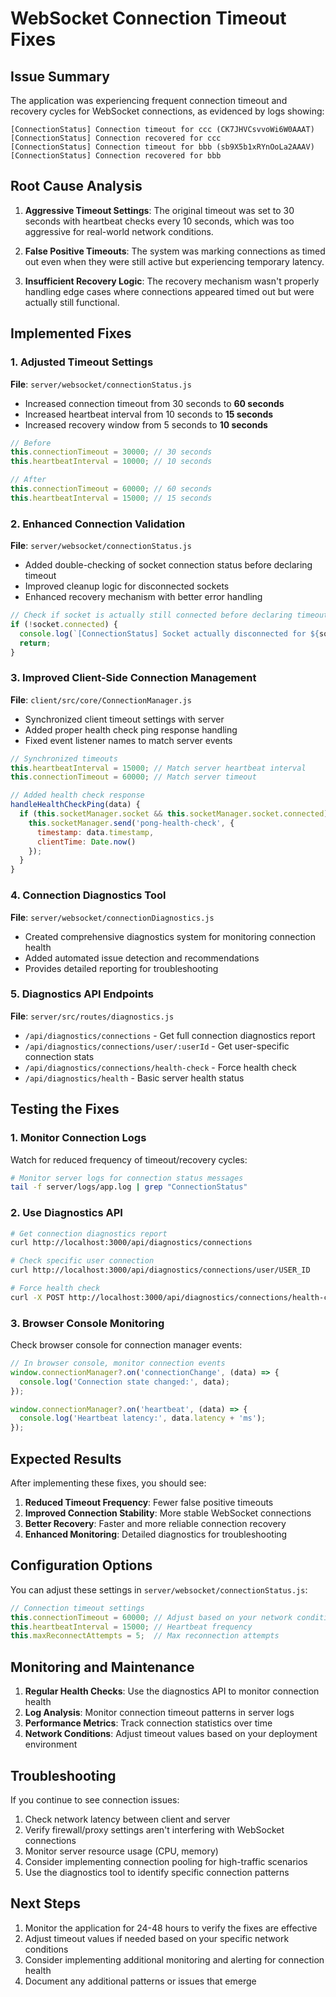 # WebSocket Connection Timeout Fixes

## Issue Summary

The application was experiencing frequent connection timeout and recovery cycles for WebSocket connections, as evidenced by logs showing:

```
[ConnectionStatus] Connection timeout for ccc (CK7JHVCsvvoWi6W0AAAT)
[ConnectionStatus] Connection recovered for ccc
[ConnectionStatus] Connection timeout for bbb (sb9X5b1xRYnOoLa2AAAV)
[ConnectionStatus] Connection recovered for bbb
```

## Root Cause Analysis

1. **Aggressive Timeout Settings**: The original timeout was set to 30 seconds with heartbeat checks every 10 seconds, which was too aggressive for real-world network conditions.

2. **False Positive Timeouts**: The system was marking connections as timed out even when they were still active but experiencing temporary latency.

3. **Insufficient Recovery Logic**: The recovery mechanism wasn't properly handling edge cases where connections appeared timed out but were actually still functional.

## Implemented Fixes

### 1. Adjusted Timeout Settings

**File**: `server/websocket/connectionStatus.js`

- Increased connection timeout from 30 seconds to **60 seconds**
- Increased heartbeat interval from 10 seconds to **15 seconds**
- Increased recovery window from 5 seconds to **10 seconds**

```javascript
// Before
this.connectionTimeout = 30000; // 30 seconds
this.heartbeatInterval = 10000; // 10 seconds

// After
this.connectionTimeout = 60000; // 60 seconds
this.heartbeatInterval = 15000; // 15 seconds
```

### 2. Enhanced Connection Validation

**File**: `server/websocket/connectionStatus.js`

- Added double-checking of socket connection status before declaring timeout
- Improved cleanup logic for disconnected sockets
- Enhanced recovery mechanism with better error handling

```javascript
// Check if socket is actually still connected before declaring timeout
if (!socket.connected) {
  console.log(`[ConnectionStatus] Socket actually disconnected for ${socket.username || 'Unknown'} (${socket.id})`);
  return;
}
```

### 3. Improved Client-Side Connection Management

**File**: `client/src/core/ConnectionManager.js`

- Synchronized client timeout settings with server
- Added proper health check ping response handling
- Fixed event listener names to match server events

```javascript
// Synchronized timeouts
this.heartbeatInterval = 15000; // Match server heartbeat interval
this.connectionTimeout = 60000; // Match server timeout

// Added health check response
handleHealthCheckPing(data) {
  if (this.socketManager.socket && this.socketManager.socket.connected) {
    this.socketManager.send('pong-health-check', {
      timestamp: data.timestamp,
      clientTime: Date.now()
    });
  }
}
```

### 4. Connection Diagnostics Tool

**File**: `server/websocket/connectionDiagnostics.js`

- Created comprehensive diagnostics system for monitoring connection health
- Added automated issue detection and recommendations
- Provides detailed reporting for troubleshooting

### 5. Diagnostics API Endpoints

**File**: `server/src/routes/diagnostics.js`

- `/api/diagnostics/connections` - Get full connection diagnostics report
- `/api/diagnostics/connections/user/:userId` - Get user-specific connection stats
- `/api/diagnostics/connections/health-check` - Force health check
- `/api/diagnostics/health` - Basic server health status

## Testing the Fixes

### 1. Monitor Connection Logs

Watch for reduced frequency of timeout/recovery cycles:

```bash
# Monitor server logs for connection status messages
tail -f server/logs/app.log | grep "ConnectionStatus"
```

### 2. Use Diagnostics API

```bash
# Get connection diagnostics report
curl http://localhost:3000/api/diagnostics/connections

# Check specific user connection
curl http://localhost:3000/api/diagnostics/connections/user/USER_ID

# Force health check
curl -X POST http://localhost:3000/api/diagnostics/connections/health-check
```

### 3. Browser Console Monitoring

Check browser console for connection manager events:

```javascript
// In browser console, monitor connection events
window.connectionManager?.on('connectionChange', (data) => {
  console.log('Connection state changed:', data);
});

window.connectionManager?.on('heartbeat', (data) => {
  console.log('Heartbeat latency:', data.latency + 'ms');
});
```

## Expected Results

After implementing these fixes, you should see:

1. **Reduced Timeout Frequency**: Fewer false positive timeouts
2. **Improved Connection Stability**: More stable WebSocket connections
3. **Better Recovery**: Faster and more reliable connection recovery
4. **Enhanced Monitoring**: Detailed diagnostics for troubleshooting

## Configuration Options

You can adjust these settings in `server/websocket/connectionStatus.js`:

```javascript
// Connection timeout settings
this.connectionTimeout = 60000; // Adjust based on your network conditions
this.heartbeatInterval = 15000; // Heartbeat frequency
this.maxReconnectAttempts = 5;  // Max reconnection attempts
```

## Monitoring and Maintenance

1. **Regular Health Checks**: Use the diagnostics API to monitor connection health
2. **Log Analysis**: Monitor connection timeout patterns in server logs
3. **Performance Metrics**: Track connection statistics over time
4. **Network Conditions**: Adjust timeout values based on your deployment environment

## Troubleshooting

If you continue to see connection issues:

1. Check network latency between client and server
2. Verify firewall/proxy settings aren't interfering with WebSocket connections
3. Monitor server resource usage (CPU, memory)
4. Consider implementing connection pooling for high-traffic scenarios
5. Use the diagnostics tool to identify specific connection patterns

## Next Steps

1. Monitor the application for 24-48 hours to verify the fixes are effective
2. Adjust timeout values if needed based on your specific network conditions
3. Consider implementing additional monitoring and alerting for connection health
4. Document any additional patterns or issues that emerge